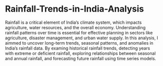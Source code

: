 # Rainfall-Trends-in-India-Analysis
Rainfall is a critical element of India’s climate system, which impacts agriculture, water resources, and the overall economy. 
Understanding rainfall patterns over time is essential for effective planning in sectors like agriculture, disaster management, and urban water supply.
In this analysis, I aimmed to uncover long-term trends, seasonal patterns, and anomalies in India’s rainfall data. 
By examing historical rainfall trends, detecting years with extreme or deficient rainfall, exploring relationships between seasonal and annual rainfall, and forecasting future rainfall using time series models.
